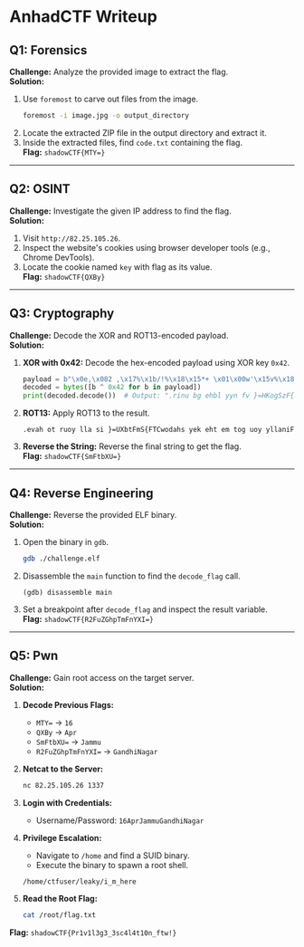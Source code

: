 # AnhadCTF Writeup

## Q1: Forensics
**Challenge:** Analyze the provided image to extract the flag.  
**Solution:**
1. Use `foremost` to carve out files from the image.
   ```bash
   foremost -i image.jpg -o output_directory
   ```
2. Locate the extracted ZIP file in the output directory and extract it.
3. Inside the extracted files, find `code.txt` containing the flag.  
**Flag:** `shadowCTF{MTY=}`

---

## Q2: OSINT
**Challenge:** Investigate the given IP address to find the flag.  
**Solution:**
1. Visit `http://82.25.105.26`.
2. Inspect the website's cookies using browser developer tools (e.g., Chrome DevTools).
3. Locate the cookie named `key` with flag as its value.  
**Flag:** `shadowCTF{QXBy}`

---

## Q3: Cryptography
**Challenge:** Decode the XOR and ROT13-encoded payload.  
**Solution:**
1. **XOR with 0x42:** Decode the hex-encoded payload using XOR key `0x42`.
   ```python
   payload = b"\x0e,\x082 ,\x17%\x1b/!%\x18\x15*+ \x01\x00w'\x15v%\x18,\x1b%$\x16s\x0b\x11p{,\x17q2\x05's\x0c\n\x17\x052+!\x15ws\x18+\x001!,%%!,\x14,\x0b\n\x08t\x0b\x05&+&\x01\x00-\x1b/5% \n.w /\x04p\x175\x7f\x7f"
   decoded = bytes([b ^ 0x42 for b in payload])
   print(decoded.decode())  # Output: ".rinu bg ehbl yyn fv }=HKogSzF{SGPjbqnuf lrx rug rz gbt hbl lyynavS"
   ```
2. **ROT13:** Apply ROT13 to the result.
   ```
   .evah ot ruoy lla si }=UXbtFmS{FTCwodahs yek eht em tog uoy yllaniF
   ```
3. **Reverse the String:** Reverse the final string to get the flag.  
**Flag:** `shadowCTF{SmFtbXU=}`

---

## Q4: Reverse Engineering
**Challenge:** Reverse the provided ELF binary.  
**Solution:**
1. Open the binary in `gdb`.
   ```bash
   gdb ./challenge.elf
   ```
2. Disassemble the `main` function to find the `decode_flag` call.
   ```gdb
   (gdb) disassemble main
   ```
3. Set a breakpoint after `decode_flag` and inspect the result variable.  
**Flag:** `shadowCTF{R2FuZGhpTmFnYXI=}`

---

## Q5: Pwn
**Challenge:** Gain root access on the target server.  
**Solution:**
1. **Decode Previous Flags:**
   - `MTY=` → `16`
   - `QXBy` → `Apr`
   - `SmFtbXU=` → `Jammu`
   - `R2FuZGhpTmFnYXI=` → `GandhiNagar`

2. **Netcat to the Server:**
   ```bash
   nc 82.25.105.26 1337
   ```
3. **Login with Credentials:**
   - Username/Password: `16AprJammuGandhiNagar`

4. **Privilege Escalation:**
   - Navigate to `/home` and find a SUID binary.
   - Execute the binary to spawn a root shell.
   ```bash
   /home/ctfuser/leaky/i_m_here
   ```
5. **Read the Root Flag:**
   ```bash
   cat /root/flag.txt
   ```  
**Flag:** `shadowCTF{Pr1v1l3g3_3sc4l4t10n_ftw!}`


